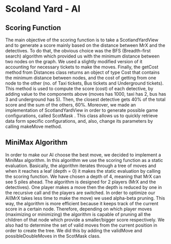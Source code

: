 # Scoland Yard - AI

## Scoring Function
The main objective of the scoring function is to take a ScotlandYardView and to generate
a score mainly based on the distance between MrX and the detectives. To do that, the obvious
choice was the BFS (Breadth-first search) algorithm which provided us with the minimum
distance between two nodes on the graph. We used a slightly modified version of it accounting
for necessary tickets to make the moves. Finally, the getCost method from Distances class
returns an object of type Cost that contains the minimum distance between nodes, and the cost
of getting from one node to the other (no. of Taxi tickets, Bus tickets and Underground tickets).
This method is used to compute the score (cost) of each detective, by adding value to the
components above (moves has 1000, taxi has 2, bus has 3 and underground has 5). Then, the
closest detective gets 40% of the total score and the sum of the others, 60%.
Moreover, we made an implementation of ScotlandYardView in order to generate possible
game configurations, called ScotMask . This class allows us to quickly retrieve data form specific
configurations, and, also, change its parameters by calling makeMove method.
## MiniMax Algorithm
In order to make our AI choose the best move, we decided to implement a MiniMax
algorithm. In this algorithm we use the scoring function as a static evaluation. Basically, the
algorithm iterates through a tree of moves and when it reaches a leaf (depth = 0) it makes the
static evaluation by calling the scoring function. We have chosen a depth of 4, meaning that MrX
can see 5 piles ahead. The algorithm is designed for 2 players (MrX and the detectives). One
player makes a move then the depth is reduced by one in the recursive call and the players are
switched. In order to optimize our AI(MrX takes less time to make the move) we used alpha-beta
pruning. This way, the algorithm is more efficient because it keeps track of the current score in a
certain node. Therefore, depending on which player moves (maximizing or minimizing) the
algorithm is capable of pruning all the children of that node which provide a smaller/bigger score
respectively. We also had to determine the set of valid moves from the current position in order
to create the tree. We did this by adding the validMove and possibleDoubleMoves in the ScotMask
class.
